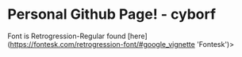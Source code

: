 # Personal Github Page! - cyborf

Font is Retrogression-Regular found [here] (https://fontesk.com/retrogression-font/#google_vignette 'Fontesk')>
